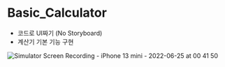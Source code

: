 # Basic_Calculator

- 코드로 UI짜기 (No Storyboard)
- 계산기 기본 기능 구현




![Simulator Screen Recording - iPhone 13 mini - 2022-06-25 at 00 41 50](https://user-images.githubusercontent.com/77267404/175570082-deb4ca2e-877e-4fb6-b8af-5e7d42323a2f.gif)
